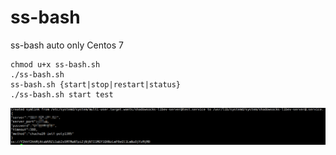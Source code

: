# ss-bash
ss-bash auto only Centos 7
```
chmod u+x ss-bash.sh
./ss-bash.sh
ss-bash.sh {start|stop|restart|status}
./ss-bash.sh start test
```
![Snipaste_2018-01-01_09-33-50](Snipaste_2018-01-01_09-33-50.png)
